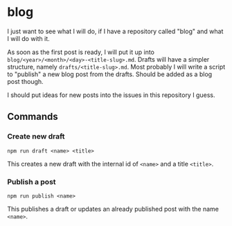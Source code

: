 # blog

I just want to see what I will do, if I have a repository called "blog" and what I will do with it.

As soon as the first post is ready, I will put it up into `blog/<year>/<month>/<day>-<title-slug>.md`. Drafts will have 
a simpler structure, namely `drafts/<title-slug>.md`. Most probably I will write a script to "publish" a new blog post 
from the drafts. Should be added as a blog post though.

I should put ideas for new posts into the issues in this repository I guess.

## Commands

### Create new draft

```
npm run draft <name> <title>
```

This creates a new draft with the internal id of `<name>` and a title `<title>`.

### Publish a post

```
npm run publish <name>
```

This publishes a draft or updates an already published post with the name `<name>`.
